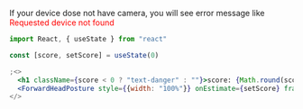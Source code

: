 If your device dose not have camera, you will see error message like  
<font color="red">Requested device not found</font>

```jsx
import React, { useState } from "react"

const [score, setScore] = useState(0)

;<>
  <h1 className={score < 0 ? "text-danger" : ""}>score: {Math.round(score)}</h1>
  <ForwardHeadPosture style={{width: "100%"}} onEstimate={setScore} frameRate={30} />
</>
```
